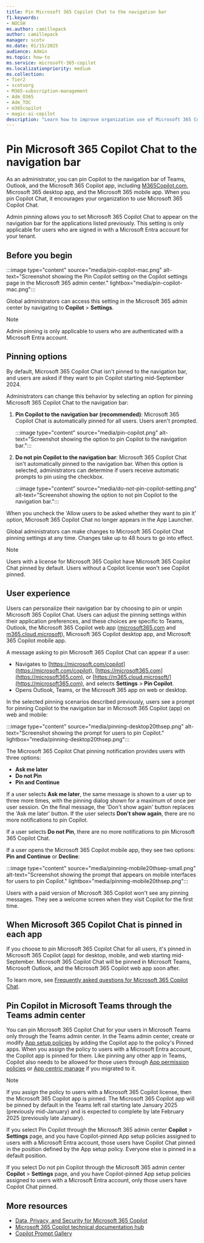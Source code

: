 ```yaml
---
title: Pin Microsoft 365 Copilot Chat to the navigation bar
f1.keywords:
- NOCSH
ms.author: camillepack
author: camillepack
manager: scotv
ms.date: 01/15/2025
audience: Admin
ms.topic: how-to
ms.service: microsoft-365-copilot
ms.localizationpriority: medium
ms.collection: 
- Tier2
- scotvorg
- M365-subscription-management 
- Adm_O365
- Adm_TOC
- m365copilot
- magic-ai-copilot
description: "Learn how to improve organization use of Microsoft 365 Copilot Chat by pinning it to the navigation bar in Teams, Outlook, and the Microsoft 365 Copilot app."
---
```


# Pin Microsoft 365 Copilot Chat to the navigation bar

As an administrator, you can pin Copilot to the navigation bar of Teams, Outlook, and the Microsoft 365 Copilot app, including [M365Copilot.com](https://M365Copilot.com), Microsoft 365 desktop app, and the Microsoft 365 mobile app. When you pin Copilot Chat, it encourages your organization to use Microsoft 365 Copilot Chat.

Admin pinning allows you to set Microsoft 365 Copilot Chat to appear on the navigation bar for the applications listed previously. This setting is only applicable for users who are signed in with a Microsoft Entra account for your tenant.

## Before you begin

:::image type="content" source="media/pin-copilot-mac.png" alt-text="Screenshot showing the Pin Copilot setting on the Copilot settings page in the Microsoft 365 admin center." lightbox="media/pin-copilot-mac.png":::

Global administrators can access this setting in the Microsoft 365 admin center by navigating to **Copilot** > **Settings**.

> [!NOTE]
> Admin pinning is only applicable to users who are authenticated with a Microsoft Entra account.

## Pinning options

By default, Microsoft 365 Copilot Chat isn't pinned to the navigation bar, and users are asked if they want to pin Copilot starting mid-September 2024.

Administrators can change this behavior by selecting an option for pinning Microsoft 365 Copilot Chat to the navigation bar:

1. **Pin Copilot to the navigation bar (recommended)**: Microsoft 365 Copilot Chat is automatically pinned for all users. Users aren't prompted.

    :::image type="content" source="media/pin-copilot.png" alt-text="Screenshot showing the option to pin Copilot to the navigation bar.":::

2. **Do not pin Copilot to the navigation bar**: Microsoft 365 Copilot Chat isn't automatically pinned to the navigation bar. When this option is selected, administrators can determine if users receive automatic prompts to pin using the checkbox.

    :::image type="content" source="media/do-not-pin-copilot-setting.png" alt-text="Screenshot showing the option to not pin Copilot to the navigation bar.":::

When you uncheck the 'Allow users to be asked whether they want to pin it' option, Microsoft 365 Copilot Chat no longer appears in the App Launcher.

Global administrators can make changes to Microsoft 365 Copilot Chat pinning settings at any time. Changes take up to 48 hours to go into effect.

> [!NOTE]
> Users with a license for Microsoft 365 Copilot have Microsoft 365 Copilot Chat pinned by default. Users without a Copilot license won't see Copilot pinned.

## User experience

Users can personalize their navigation bar by choosing to pin or unpin Microsoft 365 Copilot Chat. Users can adjust the pinning settings within their application preferences, and these choices are specific to Teams, Outlook, the Microsoft 365 Copilot web app ([microsoft365.com](https://M365Copilot.com) and [m365.cloud.microsoft](https://m365.cloud.microsoft/)), Microsoft 365 Copilot desktop app, and Microsoft 365 Copilot mobile app.

A message asking to pin Microsoft 365 Copilot Chat can appear if a user:

- Navigates to [https://microsoft.com/copilot](https://microsoft.com/copilot), [https://microsoft365.com](https://microsoft365.com), or [https://m365.cloud.microsoft/](https://microsoft365.com), and selects **Settings** > **Pin Copilot**.  
- Opens Outlook, Teams, or the Microsoft 365 app on web or desktop.

In the selected pinning scenarios described previously, users see a prompt for pinning Copilot to the navigation bar in Microsoft 365 Copilot (app) on web and mobile:

:::image type="content" source="media/pinning-desktop20thsep.png" alt-text="Screenshot showing the prompt for users to pin Copilot." lightbox="media/pinning-desktop20thsep.png":::

The Microsoft 365 Copilot Chat pinning notification provides users with three options:

- **Ask me later**
- **Do not Pin**
- **Pin and Continue**

If a user selects **Ask me later**, the same message is shown to a user up to three more times, with the pinning dialog shown for a maximum of once per user session. On the final message, the 'Don't show again' button replaces the 'Ask me later' button. If the user selects **Don't show again**, there are no more notifications to pin Copilot.  

If a user selects **Do not Pin**, there are no more notifications to pin Microsoft 365 Copilot Chat.

If a user opens the Microsoft 365 Copilot mobile app, they see two options: **Pin and Continue** or **Decline**:

:::image type="content" source="media/pinning-mobile20thsep-small.png" alt-text="Screenshot showing the prompt that appears on mobile interfaces for users to pin Copilot." lightbox="media/pinning-mobile20thsep.png":::

Users with a paid version of Microsoft 365 Copilot won't see any pinning messages. They see a welcome screen when they visit Copilot for the first time.

## When Microsoft 365 Copilot Chat is pinned in each app

If you choose to pin Microsoft 365 Copilot Chat for all users, it's pinned in Microsoft 365 Copilot (app) for desktop, mobile, and web starting mid-September. Microsoft 365 Copilot Chat will be pinned in Microsoft Teams, Microsoft Outlook, and the Microsoft 365 Copilot web app soon after.

To learn more, see [Frequently asked questions for Microsoft 365 Copilot Chat](https://aka.ms/MsftCopilot-BlogFAQ).

## Pin Copilot in Microsoft Teams through the Teams admin center

You can pin Microsoft 365 Copilot Chat for your users in Microsoft Teams only through the Teams admin center. In the Teams admin center, create or modify [App setup policies](/microsoftteams/teams-app-setup-policies#pin-apps) by adding the Copilot app to the policy's Pinned apps. When you assign the policy to users with a Microsoft Entra account, the Copilot app is pinned for them. Like pinning any other app in Teams, Copilot also needs to be allowed for those users through [App permission policies](/microsoftteams/teams-app-permission-policies) or [App centric manage](/microsoftteams/app-centric-management) if you migrated to it.

> [!NOTE]
> If you assign the policy to users with a Microsoft 365 Copilot license, then the Microsoft 365 Copilot app is pinned. The Microsoft 365 Copilot app will be pinned by default in the Teams left rail starting late January 2025 (previously mid-January) and is expected to complete by late February 2025 (previously late January).

If you select Pin Copilot through the Microsoft 365 admin center **Copilot** > **Settings** page, and you have Copilot-pinned App setup policies assigned to users with a Microsoft Entra account, those users have Copilot Chat pinned in the position defined by the App setup policy. Everyone else is pinned in a default position.

If you select Do not pin Copilot through the Microsoft 365 admin center **Copilot** > **Settings** page, and you have Copilot-pinned App setup policies assigned to users with a Microsoft Entra account, only those users have Copilot Chat pinned.

## More resources

- [Data, Privacy, and Security for Microsoft 365 Copilot](microsoft-365-copilot-privacy.md)
- [Microsoft 365 Copilot technical documentation hub](index.yml)
- [Copilot Prompt Gallery](https://copilot.cloud.microsoft/prompts)
